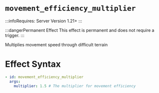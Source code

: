 # `movement_efficiency_multiplier`
:::infoRequires:
Server Version 1.21+
:::

:::dangerPermanent Effect
This effect is permanent and does not require a trigger.
:::

Multiplies movement speed through difficult terrain
# Effect Syntax
```yaml
- id: movement_efficiency_multiplier
  args:
    multiplier: 1.5 # The multiplier for movement efficiency
```